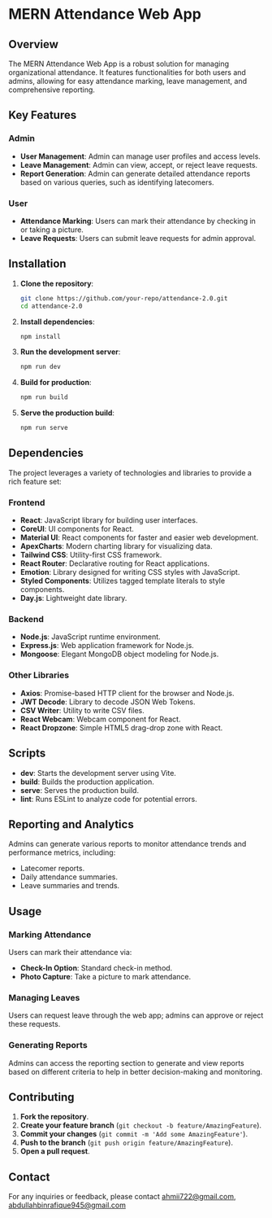 # MERN Attendance Web App

## Overview

The MERN Attendance Web App is a robust solution for managing organizational attendance. It features functionalities for both users and admins, allowing for easy attendance marking, leave management, and comprehensive reporting.

## Key Features

### Admin
- **User Management**: Admin can manage user profiles and access levels.
- **Leave Management**: Admin can view, accept, or reject leave requests.
- **Report Generation**: Admin can generate detailed attendance reports based on various queries, such as identifying latecomers.

### User
- **Attendance Marking**: Users can mark their attendance by checking in or taking a picture.
- **Leave Requests**: Users can submit leave requests for admin approval.

## Installation

1. **Clone the repository**:
   ```sh
   git clone https://github.com/your-repo/attendance-2.0.git
   cd attendance-2.0
   ```

2. **Install dependencies**:
   ```sh
   npm install
   ```

3. **Run the development server**:
   ```sh
   npm run dev
   ```

4. **Build for production**:
   ```sh
   npm run build
   ```

5. **Serve the production build**:
   ```sh
   npm run serve
   ```

## Dependencies

The project leverages a variety of technologies and libraries to provide a rich feature set:

### Frontend
- **React**: JavaScript library for building user interfaces.
- **CoreUI**: UI components for React.
- **Material UI**: React components for faster and easier web development.
- **ApexCharts**: Modern charting library for visualizing data.
- **Tailwind CSS**: Utility-first CSS framework.
- **React Router**: Declarative routing for React applications.
- **Emotion**: Library designed for writing CSS styles with JavaScript.
- **Styled Components**: Utilizes tagged template literals to style components.
- **Day.js**: Lightweight date library.

### Backend
- **Node.js**: JavaScript runtime environment.
- **Express.js**: Web application framework for Node.js.
- **Mongoose**: Elegant MongoDB object modeling for Node.js.

### Other Libraries
- **Axios**: Promise-based HTTP client for the browser and Node.js.
- **JWT Decode**: Library to decode JSON Web Tokens.
- **CSV Writer**: Utility to write CSV files.
- **React Webcam**: Webcam component for React.
- **React Dropzone**: Simple HTML5 drag-drop zone with React.

## Scripts

- **dev**: Starts the development server using Vite.
- **build**: Builds the production application.
- **serve**: Serves the production build.
- **lint**: Runs ESLint to analyze code for potential errors.

## Reporting and Analytics

Admins can generate various reports to monitor attendance trends and performance metrics, including:
- Latecomer reports.
- Daily attendance summaries.
- Leave summaries and trends.

## Usage

### Marking Attendance
Users can mark their attendance via:
- **Check-In Option**: Standard check-in method.
- **Photo Capture**: Take a picture to mark attendance.

### Managing Leaves
Users can request leave through the web app; admins can approve or reject these requests.

### Generating Reports
Admins can access the reporting section to generate and view reports based on different criteria to help in better decision-making and monitoring.

## Contributing

1. **Fork the repository**.
2. **Create your feature branch** (`git checkout -b feature/AmazingFeature`).
3. **Commit your changes** (`git commit -m 'Add some AmazingFeature'`).
4. **Push to the branch** (`git push origin feature/AmazingFeature`).
5. **Open a pull request**.


## Contact

For any inquiries or feedback, please contact ahmii722@gmail.com, abdullahbinrafique945@gmail.com
